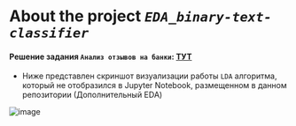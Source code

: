 # About the project ***`EDA_binary-text-classifier`***

#### Решение задания `Анализ отзывов на банки`: [ТУТ](src/notebooks/analysis_of_reviews_of_banks.ipynb)

- Ниже представлен скриншот визуализации работы `LDA` алгоритма, который не отобразился в Jupyter Notebook, размещенном в данном репозитории (Дополнительный EDA)

![image](https://github.com/nikfilonenko/EDA_binary-text-classifier/assets/103507130/044a48de-dbd6-45b7-b751-c71051780c52)
